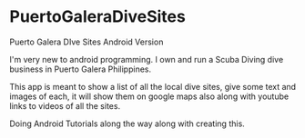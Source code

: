# PuertoGaleraDiveSites
Puerto Galera DIve Sites Android Version

I'm very new to android programming. I own and run a Scuba Diving dive business in Puerto Galera Philippines. 

This app is meant to show a list of all the local dive sites, give some text and images of each, it will show them on google maps also
along with youtube links to videos of all the sites.

Doing Android Tutorials along the way along with creating this.
